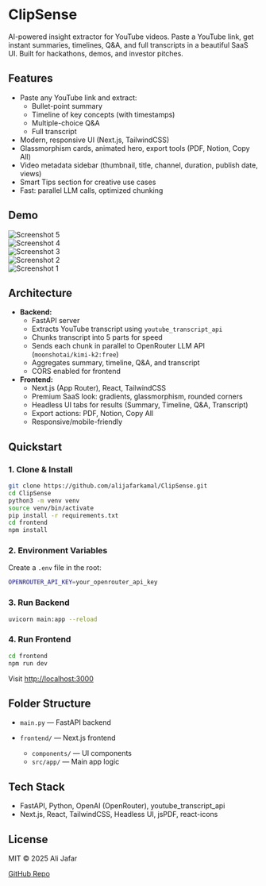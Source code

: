 
# ClipSense

AI-powered insight extractor for YouTube videos. Paste a YouTube link, get instant summaries, timelines, Q&A, and full transcripts in a beautiful SaaS UI. Built for hackathons, demos, and investor pitches.

## Features

- Paste any YouTube link and extract:
  - Bullet-point summary
  - Timeline of key concepts (with timestamps)
  - Multiple-choice Q&A
  - Full transcript
- Modern, responsive UI (Next.js, TailwindCSS)
- Glassmorphism cards, animated hero, export tools (PDF, Notion, Copy All)
- Video metadata sidebar (thumbnail, title, channel, duration, publish date, views)
- Smart Tips section for creative use cases
- Fast: parallel LLM calls, optimized chunking

## Demo

![Screenshot 5](https://github.com/user-attachments/assets/00c1b765-020f-47dd-a771-4ad84f4a2a77)  
![Screenshot 4](https://github.com/user-attachments/assets/6ecf7797-5dd3-4be7-9ed5-e20dd90876d6)  
![Screenshot 3](https://github.com/user-attachments/assets/59060c49-ac82-4b26-b34f-098c26ccf124)  
![Screenshot 2](https://github.com/user-attachments/assets/4af53e6d-6312-4900-a13b-d537b23f0987)  
![Screenshot 1](https://github.com/user-attachments/assets/30ac20be-974b-4ba9-bdca-5e2b07404fc3)  

## Architecture

- **Backend:**
  - FastAPI server
  - Extracts YouTube transcript using `youtube_transcript_api`
  - Chunks transcript into 5 parts for speed
  - Sends each chunk in parallel to OpenRouter LLM API (`moonshotai/kimi-k2:free`)
  - Aggregates summary, timeline, Q&A, and transcript
  - CORS enabled for frontend
- **Frontend:**
  - Next.js (App Router), React, TailwindCSS
  - Premium SaaS look: gradients, glassmorphism, rounded corners
  - Headless UI tabs for results (Summary, Timeline, Q&A, Transcript)
  - Export actions: PDF, Notion, Copy All
  - Responsive/mobile-friendly

## Quickstart

### 1. Clone & Install

```bash
git clone https://github.com/alijafarkamal/ClipSense.git
cd ClipSense
python3 -m venv venv
source venv/bin/activate
pip install -r requirements.txt
cd frontend
npm install
````

### 2. Environment Variables

Create a `.env` file in the root:

```bash
OPENROUTER_API_KEY=your_openrouter_api_key
```

### 3. Run Backend

```bash
uvicorn main:app --reload
```

### 4. Run Frontend

```bash
cd frontend
npm run dev
```

Visit [http://localhost:3000](http://localhost:3000)

## Folder Structure

* `main.py` — FastAPI backend
* `frontend/` — Next.js frontend

  * `components/` — UI components
  * `src/app/` — Main app logic

## Tech Stack

* FastAPI, Python, OpenAI (OpenRouter), youtube\_transcript\_api
* Next.js, React, TailwindCSS, Headless UI, jsPDF, react-icons

## License

MIT © 2025 Ali Jafar

[GitHub Repo](https://github.com/alijafarkamal/ClipSense)
